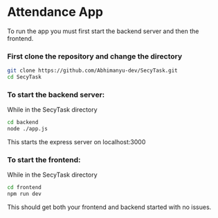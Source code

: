 # Attendance App

To run the app you must first start the backend server and then the frontend.

### First clone the repository and change the directory
```bash
git clone https://github.com/Abhimanyu-dev/SecyTask.git
cd SecyTask
```


### To start the backend server:
While in the SecyTask directory
```bash
cd backend
node ./app.js 
```
This starts the express server on localhost:3000

### To start the frontend:
While in the SecyTask directory
```bash
cd frontend
npm run dev
```

This should get both your frontend and backend started with no issues.


